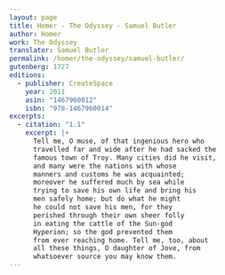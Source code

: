 ```yaml
---
layout: page
title: Homer - The Odyssey - Samuel Butler
author: Homer
work: The Odyssey
translator: Samuel Butler
permalink: /homer/the-odyssey/samuel-butler/
gutenberg: 1727
editions:
  - publisher: CreateSpace
    year: 2011
    asin: "1467960012"
    isbn: "978-1467960014"
excerpts:
  - citation: "1.1"
    excerpt: |+
      Tell me, O muse, of that ingenious hero who
      travelled far and wide after he had sacked the
      famous town of Troy. Many cities did he visit,
      and many were the nations with whose
      manners and customs he was acquainted;
      moreover he suffered much by sea while
      trying to save his own life and bring his
      men safely home; but do what he might
      he could not save his men, for they
      perished through their own sheer folly
      in eating the cattle of the Sun-god
      Hyperion; so the god prevented them
      from ever reaching home. Tell me, too, about
      all these things, O daughter of Jove, from
      whatsoever source you may know them.
---
```

